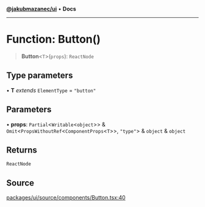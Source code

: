 [**@jakubmazanec/ui**](../README.md) • **Docs**

---

# Function: Button()

> **Button**\<`T`\>(`props`): `ReactNode`

## Type parameters

• **T** _extends_ `ElementType` = `"button"`

## Parameters

• **props**: `Partial`\<`Writable`\<`object`\>\> &
`Omit`\<`PropsWithoutRef`\<`ComponentProps`\<`T`\>\>, `"type"`\> & `object` & `object`

## Returns

`ReactNode`

## Source

[packages/ui/source/components/Button.tsx:40](https://github.com/jakubmazanec/tools/blob/ff982fbbc1a4d22edeaae8b283ad7d8de4b15bd8/packages/ui/source/components/Button.tsx#L40)
